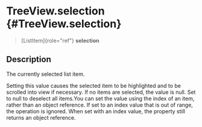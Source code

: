 TreeView.selection {#TreeView.selection}
==================

> [ListItem]{role="ref"} **selection**

Description
-----------

The currently selected list item.

Setting this value causes the selected item to be highlighted and to be
scrolled into view if necessary. If no items are selected, the value is
null. Set to null to deselect all items.You can set the value using the
index of an item, rather than an object reference. If set to an index
value that is out of range, the operation is ignored. When set with an
index value, the property still returns an object reference.

